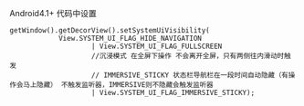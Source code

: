 Android4.1+  代码中设置

	getWindow().getDecorView().setSystemUiVisibility(
                View.SYSTEM_UI_FLAG_HIDE_NAVIGATION
                        | View.SYSTEM_UI_FLAG_FULLSCREEN
                        //沉浸模式 在全屏下操作 不会离开全屏，只有两侧往内滑动时触发
                        // IMMERSIVE_STICKY 状态栏导航栏在一段时间自动隐藏（有操作会马上隐藏） 不触发监听器，IMMERSIVE则不隐藏会触发监听器
                        | View.SYSTEM_UI_FLAG_IMMERSIVE_STICKY);

